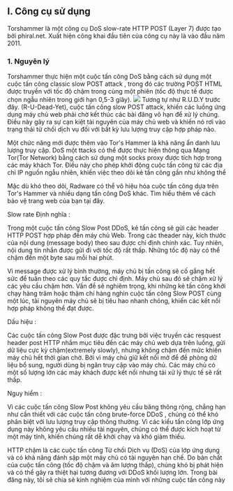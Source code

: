 
## I. Công cụ sử dụng
Torshammer là một công cụ DoS slow-rate HTTP POST (Layer 7) được tạo bởi phiral.net. Xuất hiện công khai đầu tiên của công cụ này là vào đầu năm 2011.
### 1. Nguyên lý
Torshammer thực hiện một cuộc tấn công DoS bằng cách sử dụng một cuộc tấn công classic slow POST attack , trong đó các trường POST HTML được truyền với tốc độ chậm trong cùng một phiên (tốc độ thực tế được chọn ngẫu nhiên trong giới hạn 0,5-3 giây).
![](https://i.imgur.com/xtTpAsD.png)
Tương tự như R.U.D.Y trước đây. (R-U-Dead-Yet), cuộc tấn công  slow POST attack, khiến các luồng ứng dụng máy chủ web phải chờ kết thúc các bài đăng vô hạn để xử lý chúng. Điều này gây ra sự cạn kiệt tài nguyên của máy chủ web và khiến nó rơi vào trạng thái từ chối dịch vụ đối với bất kỳ lưu lượng truy cập hợp pháp nào.

Một chức năng mới được thêm vào Tor's Hammer là khả năng ẩn danh lưu lượng truy cập. DoS một ttacks có thể được thực hiện thông qua Mạng Tor(Tor Network) bằng cách sử dụng một socks proxy  được tích hợp trong các máy khách Tor. Điều này cho phép khởi động cuộc tấn công từ các địa chỉ IP nguồn ngẫu nhiên, khiến việc theo dõi kẻ tấn công gần như không thể

Mặc dù khó theo dõi, Radware có thể vô hiệu hóa cuộc tấn công dựa trên Tor's Hammer và nhiều dạng tấn công DoS khác. Tìm hiểu thêm về cách bảo vệ trang web của bạn tại đây.

Slow rate 
Định nghĩa :

Trong một cuộc tấn công Slow Post DDoS, kẻ tấn công sẽ gửi các header HTTP POST hợp pháp đến máy chủ Web. Trong các theader này, kích thước của nội dung (message body) theo sau được chỉ định chính xác. Tuy nhiên, nội dung tin nhắn được gửi đi với tốc độ rất thấp. Những tốc độ này có thể chậm đến một byte sau mỗi hai phút.

Vì message  được xử lý bình thường, máy chủ bị tấn công sẽ cố gắng hết sức để tuân theo các quy tắc được chỉ định. Máy chủ sau đó sẽ chậm xử lý các yêu cầu chậm hơn. Vấn đề sẽ nghiêm trọng, khi những kẻ tấn công khởi chạy hàng trăm hoặc thậm chí hàng nghìn cuộc tấn công Slow POST cùng một lúc, tài nguyên máy chủ sẽ bị tiêu hao nhanh chóng, khiến các kết nối hợp pháp không thể đạt được.

Dấu hiệu :

Các cuộc tấn công Slow Post được đặc trưng bởi việc truyền các resquest  header post HTTP nhắm mục tiêu đến các máy chủ web dựa trên luồng, gửi dữ liệu cực kỳ chậm(extremely slowly), nhưng không chậm đến mức khiến máy chủ hết thời gian chờ. Bởi vì máy chủ giữ kết nối mở để đề phòng dữ liệu bổ sung, người dùng bị ngăn truy cập vào máy chủ. Các máy chủ có một số lượng lớn các máy khách được kết nối nhưng tải xử lý thực tế sẽ rất thấp.

Nguy hiểm :

Vì các cuộc tấn công Slow Post không yêu cầu băng thông rộng, chẳng hạn như cần thiết với các cuộc tấn công brute-force DDoS , chúng có thể khó phân biệt với lưu lượng truy cập thông thường. Vì các kiểu tấn công lớp ứng dụng này không yêu cầu nhiều tài nguyên, chúng có thể được kích hoạt từ một máy tính, khiến chúng rất dễ khởi chạy và khó giảm thiểu.

HTTP chậm là các cuộc tấn công Từ chối Dịch vụ (DoS) của lớp ứng dụng và có khả năng đánh sập một máy chủ có tài nguyên hạn chế. Do bản chất của cuộc tấn công (tốc độ chậm và âm lượng thấp), chúng khó bị phát hiện và có thể gây ra thiệt hại tương đương với DDoS khối lượng lớn. Trong bài đăng này, tôi sẽ chia sẻ kinh nghiệm của mình với những cuộc tấn công này
	

